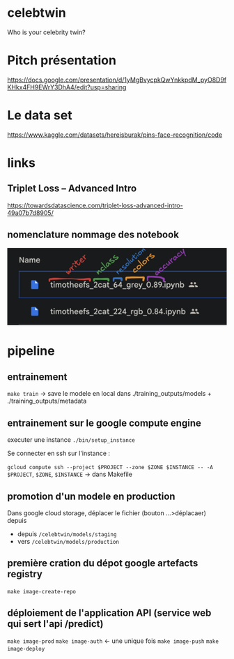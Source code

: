 # celebtwin

Who is your celebrity twin?

# Pitch présentation

https://docs.google.com/presentation/d/1yMgBvycpkQwYnkkpdM_pyO8D9fKHkx4FH9EWrY3DhA4/edit?usp=sharing

# Le data set

https://www.kaggle.com/datasets/hereisburak/pins-face-recognition/code


# links

## Triplet Loss – Advanced Intro

https://towardsdatascience.com/triplet-loss-advanced-intro-49a07b7d8905/

## nomenclature nommage des notebook

![nomenclature nommage des notebook](nomenclature_notbooks.png "nomenclature nommage des notebook")

# pipeline

## entrainement

`make train`
-> save le modele en local dans ./training_outputs/models + ./training_outputs/metadata

## entrainement sur le google compute engine

executer une instance `./bin/setup_instance`

Se connecter en ssh sur l'instance :

`gcloud compute ssh --project $PROJECT --zone $ZONE $INSTANCE -- -A`
`$PROJECT`, `$ZONE`,  `$INSTANCE` -> dans Makefile

## promotion d'un modele en production

Dans google cloud storage, déplacer le fichier (bouton ...>déplacaer) depuis
* depuis `/celebtwin/models/staging`
* vers `/celebtwin/models/production`

## première cration du dépot google artefacts registry

`make image-create-repo`

## déploiement de l'application API (service web qui sert l'api /predict)

`make image-prod`
`make image-auth` <- une unique fois
`make image-push`
`make image-deploy`
